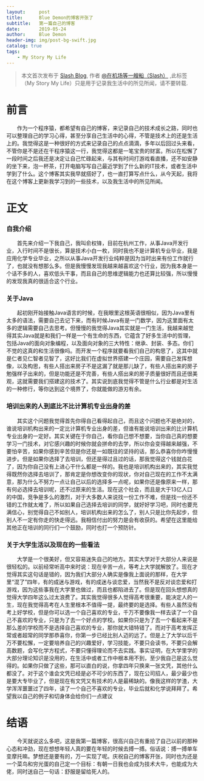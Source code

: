 ```yaml
---
layout:     post
title:      Blue Demon的博客开张了
subtitle:   第一篇自己的博客
date:       2019-05-24
author:     Blue Demon
header-img: img/post-bg-swift.jpg
catalog: true
tags:
    - My Story My Life
---
```



> 本文首次发布于 [Slash Blog](http://yuquanfeng.github.io), 作者 [@在机场等一艘船（Slash）](https://yuquanfeng.github.io) ,此标签（My Story My Life）只是用于记录我生活中的所见所闻，请不要转载.

# 前言
<p style="text-indent:2em">作为一个程序猿，都希望有自己的博客，来记录自己的技术成长之路，同时也可以整理自己的学习心得，甚至分享自己生活中的心得，不管是技术上的还是生活上的。我觉得这是一种很好的方式来记录自己的点点滴滴，多年以后回过头来看，不管你是不是还在干程序猿这一行，我觉得这都是一笔宝贵的财富。所以在松懈了一段时间之后我还是决定让自己忙碌起来，与其有时间打游戏看直播，还不如安静的坐下来，泡一杯茶，打开电脑写写自己最近学到了什么新的IT技术，或者生活中学到了什么。这个博客其实我早就搭好了，也一直打算写点什么，从今天起，我将在这个博客上更新我学习到的一些技术，以及我生活中的所见所闻。</p>

# 正文
### 自我介绍
<p style="text-indent:2em">首先来介绍一下我自己，我叫俞权锋，目前在杭州工作，从事Java开发行业，入行时间不是很长，算是技术小白一枚，同时我也不是计算机专业毕业，我是应用化学专业毕业，之所以从事Java开发行业纯粹是因为当时出来有份工作就行了，也就没有想那么多。但是我慢慢发现我越来越喜欢这个行业，因为我本身是一个话不多的人，喜欢低头干事，而且自己的思维逻辑能力也还算比较强，所以慢慢的发现我真的很适合这个行业。</p>

### 关于Java
<p style="text-indent:2em">起初刚开始接触Java语言的时候，在我眼里这根英语很相似，因为Java里有太多的语法，需要自己去记下来，而有时候Java有是一门数学，因为这里面有太多的逻辑需要自己去思考。但慢慢的我觉得Java其实就是一门生活，我越来越觉得其实Java就是和我们一样是一个有生命的东西，它蕴含了好多生活中的哲理，包括Java的面向对象编程，以及面向对象的三大特性：继承、封装、多态。你们不觉的这真的和生活很像吗。而开发一个程序就要看我们自己的构思了，这其中就是仁者见仁智者见智了，这好比我们在虚拟世界搭建一个庄园，需要自己发挥想像，以及构思，有些人搭出来房子不是这漏了就是那儿缺了，有些人搭出来的房子勉强样子出来的，但是功能还是不完善，有些人搭出来的房子质量很好而且还很美观，这就需要我们搭建这的技术了。其实说到底我觉得不管是什么行业都是对生活的一种修行，等你达到这个境界了，你就能做的游刃有余。</p>

### 培训出来的人到底比不比计算机专业出身的差
<p style="text-indent:2em">其实这个问题我觉得首先你得自己看得起自己，而且这个问题也不是绝对的，谁说培训机构出来的一定比计算机专业出身的差，但谁有能说培训出来的比计算机专业出身的一定好。其实关键在于你自己，看你自己想不想要，当你自己真的想要学习一门技术，对它感兴趣的时候你就会拼命的去学，所以你会变得越来越强，不要怕辛苦，如果你感到辛苦但是你还是一如既往的坚持的话，那么恭喜你你咋慢慢进步。但是如果你选择了去培训，但还是得过且过的话，那我觉得这个钱就白花了，因为你自己没有上进心干什么都是一样的。我也是培训机构出来的，其实我觉得既然你选择去培训了，那肯定是你想改变你的现状，你对自己现在的工作不太满意，那为什么不努力一点让自己以后的选择多一点呢，如果你还是像原来一样，那有何必选择去培训呢，还不过原来的生活。现在这个社会，而且是大于13亿人口的中国，竞争是多么的激烈，对于大多数人来说找一份工作不难，但是找一份还不错的工作就太难了，所以如果自己选择去培训的同学，就好好学习吧，同时也要充满信心，别觉得自己不如别人，培训机构出来的怎么了，别人只是比你先起步，但别人不一定有你走的快走得远。我相信付出的努力是会有收获的。希望在这里能给其他正在培训的同行们一个鼓励，同时也打一个预防针。</p>

### 关于大学生活以及现在的一些看法
<p style="text-indent:2em">大学是一个很美好，但又容易迷失自己的地方。其实大学对于大部分人来说是很轻松的。以前经常听高中来时说：现在辛苦一点，等考上大学就解放了。现在才觉得其实这句话是错的，因为我们大部分人确实是像我上面说的那样，在大学里“混了”四年，有的成迷与游戏，有的成迷与谈恋爱，当然我不是反对谈恋爱和打游戏，因为这些事我在大学里也做过，而且也都陷进去了。但是现在回头想想真的觉得大学四年这么过太浪费了。其实我觉得很多人觉得高考很重要，能决定人的一生，现在我觉得高考在人生里根本不值得一提，最终要的是选择。有些人虽然没有考上好学校，但是你可以选一个自己喜欢的专业，千万不要像我一样去读了一个自己不喜欢的专业，只是为了去一个好点的学校。如果你只是为了去一个看起来不是那么差的学校而不是选择自己喜欢的专业，那你就大错特错了。而对于高考发挥正常或者超常的同学那恭喜你，你第一步已经比别人迈的远了。但是上了大学以后千万不要松懈，一定要培养自己的兴趣爱好，学习技能，不要只会读书，不要只会解高数题，会写化学方程式，不要只懂得理论而不去实践。事实证明，在大学里学的大部分理论知识是没用的，在生活中或者工作中根本用不到，至少我自己是这么觉得的。如果你只做了这些，那可以直白的说，你拿四年只换来一张文凭，其他什么都没了。对于这个谁会文凭已经是必不可少的东西了，现在公司招人，最少最少也是要大专毕业了，但是现在有文凭又有技术的人是最稀缺的。像我这样的学渣，大学浑浑噩噩过了四年，读了一个自己不喜欢的专业，毕业后就和化学说拜拜了。希望我以自己的例子和切身体会给你们一点建议</p>

# 结语
<p style="text-indent:2em">今天就说这么多吧，这是我第一篇博客，很高兴自己有重拾了自己以前的那种心态和冲劲，现在想想年轻人真的要在年轻的时候去搏一搏。俗话说：搏一搏单车变摩托嘛。梦想还是要有的，万一实现了呢。庆祝自己的博客开张，同时也为还是一个菜鸟和穷光蛋的自己定一个目标：有朝一日我也会成为技术大牛，也能成为大佬，同时送自己一句话：舒服是留给死人的。</p>



